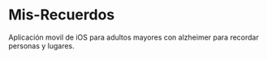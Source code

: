 # Mis-Recuerdos
Aplicación movil de iOS para adultos mayores con alzheimer para recordar personas y lugares.
